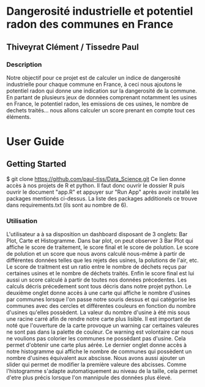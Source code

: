 # Dangerosité industrielle et potentiel radon des communes en France
## Thiveyrat Clément / Tissedre Paul

### Description

Notre objectif pour ce projet est de calculer un indice de dangerosité industrielle pour chaque commune en France, à ceci nous ajoutons le potentiel radon qui donne une indication sur la dangerosité de la commune. En partant de plusieurs jeux de données comprenant notamment les usines en France, le potentiel radon, les emissions de ces usines, le nombre de dechets traités... nous allons calculer un score prenant en compte tout ces éléments.

# User Guide

## Getting Started
$ git clone https://github.com/paul-tiss/Data_Science.git 
Ce lien donne accès à nos projets de R et python. Il faut donc ouvrir le dossier R puis ouvrir le document "app.R" et appuyer sur "Run App" après avoir installé les packages mentionés ci-dessus. La liste des packages additionels ce trouve dans requirements.txt (ils sont au nombre de 6).


### Utilisation

L'utilisateur a à sa disposition un dashboard disposant de 3 onglets: Bar Plot, Carte et Histogramme. Dans bar plot, on peut observer 3 Bar Plot qui affiche le score de traitement, le score final et le score de polution. Le score de polution et un score que nous avons calculé nous-même à partir de différentes données telles que les rejets des usines, la polutions de l'air, etc. Le score de traitment est un ratio entre le nombre de déchets reçus par certaines usines et le nombre de déchets traités. Enfin le score final est lui aussi un score calculé à partir de toutes nos données précedentes. Les calculs décris précedement sont tous décris dans notre projet python. Le deuxième onglet donne accès à une carte qui affiche le nombre d'usines par communes lorsque l'on passe notre souris dessus et qui catégorise les communes avec des cercles et différentes couleurs en fonction du nombre d'usines qu'elles possèdent. La valeur du nombre d'usine à été mis sous une racine carré afin de rendre notre carte plus lisible. Il est important de noté que l'ouverture de la carte provoque un warning car certaines valeures ne sont pas dans la palette de couleur. Ce warning est volontaire car nous ne voulions pas colorier les communes ne possédant pas d'usine. Cela permet d'obtenir une carte plus aérée. Le dernier onglet donne accès à notre histogramme qui affiche le nombre de communes qui possèdent un nombre d'usines équivalent aux abscisse. Nous avons aussi ajouter un slider qui permet de modifier la première valeure des abcisses. Comme l'histogramme s'adapte automatiquement au niveau de la taille, cela permet d'etre plus précis lorsque l'on mannipule des données plus élevé.

